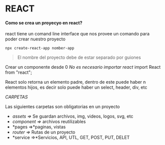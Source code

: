 # REACT

#### Como se crea un proyecyo en react?

react tiene un comand line interface que nos provee un comando para poder crear nuestro proyecto

`npx create-react-app nomber-app`

> El nombre del proyecto debe de estar separado por guiones

Crear un componente desde 0
*No es necesario importar react*
import React from "react";

React solo retorna un elemento padre, dentro de este puede haber n elementos hijos, 
es decir solo puede haber un select, header, div, etc


*CARPETAS*

Las siguientes carpetas son obligatorias en un proyecto

- *assets =>* Se guardan archivos, img, videos, logos, svg, etc
- *component =>* archivos reutilizables
- *pages =>*paginas, vistas
- *router =>* Rutas de un proyecto
- *service =>*Servicios, API, UTL, GET, POST, PUT, DELET